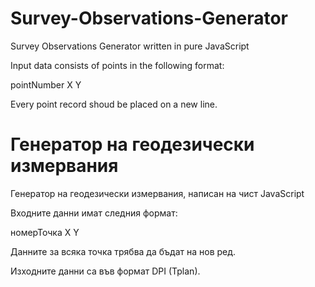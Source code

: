 Survey-Observations-Generator
=============================

Survey Observations Generator written in pure JavaScript

Input data consists of points in the following format:

pointNumber X Y

Every point record shoud be placed on a new line.

 
Генератор на геодезически измервания
=============================

Генератор на геодезически измервания, написан на чист JavaScript

Входните данни имат следния формат:

номерТочка X Y

Данните за всяка точка трябва да бъдат на нов ред.

Изходните данни са във формат DPI (Tplan).
